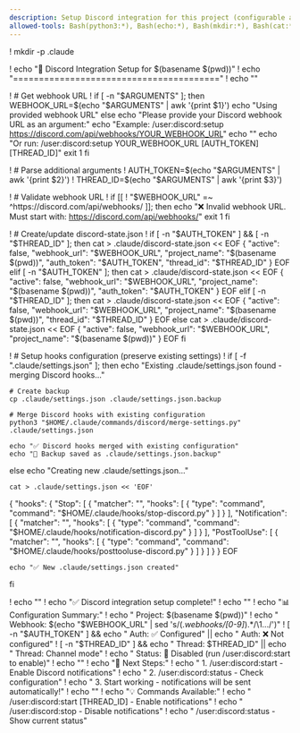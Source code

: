 ```yaml
---
description: Setup Discord integration for this project (configurable and non-destructive)
allowed-tools: Bash(python3:*), Bash(echo:*), Bash(mkdir:*), Bash(cat:*), Bash(read:*)
---
```


! mkdir -p .claude

! echo "🔧 Discord Integration Setup for $(basename $(pwd))"
! echo "========================================"
! echo ""

! # Get webhook URL
! if [ -n "$ARGUMENTS" ]; then
    WEBHOOK_URL=$(echo "$ARGUMENTS" | awk '{print $1}')
    echo "Using provided webhook URL"
  else
    echo "Please provide your Discord webhook URL as an argument:"
    echo "Example: /user:discord:setup https://discord.com/api/webhooks/YOUR_WEBHOOK_URL"
    echo ""
    echo "Or run: /user:discord:setup YOUR_WEBHOOK_URL [AUTH_TOKEN] [THREAD_ID]"
    exit 1
  fi

! # Parse additional arguments
! AUTH_TOKEN=$(echo "$ARGUMENTS" | awk '{print $2}')
! THREAD_ID=$(echo "$ARGUMENTS" | awk '{print $3}')

! # Validate webhook URL
! if [[ ! "$WEBHOOK_URL" =~ ^https://discord\.com/api/webhooks/ ]]; then
    echo "❌ Invalid webhook URL. Must start with: https://discord.com/api/webhooks/"
    exit 1
  fi

! # Create/update discord-state.json
! if [ -n "$AUTH_TOKEN" ] && [ -n "$THREAD_ID" ]; then
    cat > .claude/discord-state.json << EOF
{
  "active": false,
  "webhook_url": "$WEBHOOK_URL",
  "project_name": "$(basename $(pwd))",
  "auth_token": "$AUTH_TOKEN",
  "thread_id": "$THREAD_ID"
}
EOF
  elif [ -n "$AUTH_TOKEN" ]; then
    cat > .claude/discord-state.json << EOF
{
  "active": false,
  "webhook_url": "$WEBHOOK_URL",
  "project_name": "$(basename $(pwd))",
  "auth_token": "$AUTH_TOKEN"
}
EOF
  elif [ -n "$THREAD_ID" ]; then
    cat > .claude/discord-state.json << EOF
{
  "active": false,
  "webhook_url": "$WEBHOOK_URL",
  "project_name": "$(basename $(pwd))",
  "thread_id": "$THREAD_ID"
}
EOF
  else
    cat > .claude/discord-state.json << EOF
{
  "active": false,
  "webhook_url": "$WEBHOOK_URL",
  "project_name": "$(basename $(pwd))"
}
EOF
  fi

! # Setup hooks configuration (preserve existing settings)
! if [ -f ".claude/settings.json" ]; then
    echo "Existing .claude/settings.json found - merging Discord hooks..."
    
    # Create backup
    cp .claude/settings.json .claude/settings.json.backup
    
    # Merge Discord hooks with existing configuration
    python3 "$HOME/.claude/commands/discord/merge-settings.py" .claude/settings.json
    
    echo "✅ Discord hooks merged with existing configuration"
    echo "📁 Backup saved as .claude/settings.json.backup"
  else
    echo "Creating new .claude/settings.json..."
    
    cat > .claude/settings.json << 'EOF'
{
  "hooks": {
    "Stop": [
      {
        "matcher": "",
        "hooks": [
          {
            "type": "command",
            "command": "$HOME/.claude/hooks/stop-discord.py"
          }
        ]
      }
    ],
    "Notification": [
      {
        "matcher": "",
        "hooks": [
          {
            "type": "command",
            "command": "$HOME/.claude/hooks/notification-discord.py"
          }
        ]
      }
    ],
    "PostToolUse": [
      {
        "matcher": "",
        "hooks": [
          {
            "type": "command",
            "command": "$HOME/.claude/hooks/posttooluse-discord.py"
          }
        ]
      }
    ]
  }
}
EOF
    
    echo "✅ New .claude/settings.json created"
  fi

! echo ""
! echo "✅ Discord integration setup complete!"
! echo ""
! echo "📊 Configuration Summary:"
! echo "  Project: $(basename $(pwd))"
! echo "  Webhook: $(echo "$WEBHOOK_URL" | sed 's/\(.*webhooks\/[0-9]*\).*/\1.../')"
! [ -n "$AUTH_TOKEN" ] && echo "  Auth: ✅ Configured" || echo "  Auth: ❌ Not configured"
! [ -n "$THREAD_ID" ] && echo "  Thread: $THREAD_ID" || echo "  Thread: Channel mode"
! echo "  Status: 🔴 Disabled (run /user:discord:start to enable)"
! echo ""
! echo "🎯 Next Steps:"
! echo "  1. /user:discord:start - Enable Discord notifications"
! echo "  2. /user:discord:status - Check configuration"
! echo "  3. Start working - notifications will be sent automatically!"
! echo ""
! echo "💡 Commands Available:"
! echo "  /user:discord:start [THREAD_ID] - Enable notifications"
! echo "  /user:discord:stop - Disable notifications"
! echo "  /user:discord:status - Show current status"